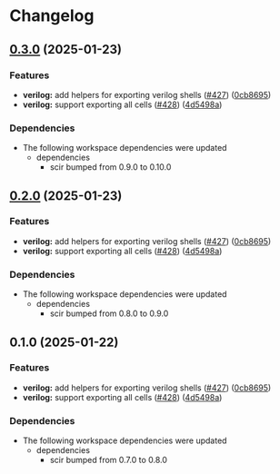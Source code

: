 # Changelog

## [0.3.0](https://github.com/ucb-substrate/substrate2/compare/verilog-v0.2.0...verilog-v0.3.0) (2025-01-23)


### Features

* **verilog:** add helpers for exporting verilog shells ([#427](https://github.com/ucb-substrate/substrate2/issues/427)) ([0cb8695](https://github.com/ucb-substrate/substrate2/commit/0cb8695be31fac131b5df106508cd0546eb96b45))
* **verilog:** support exporting all cells ([#428](https://github.com/ucb-substrate/substrate2/issues/428)) ([4d5498a](https://github.com/ucb-substrate/substrate2/commit/4d5498a3467cd54af9a0abe7afc53e0c356e781f))


### Dependencies

* The following workspace dependencies were updated
  * dependencies
    * scir bumped from 0.9.0 to 0.10.0

## [0.2.0](https://github.com/ucb-substrate/substrate2/compare/verilog-v0.1.0...verilog-v0.2.0) (2025-01-23)


### Features

* **verilog:** add helpers for exporting verilog shells ([#427](https://github.com/ucb-substrate/substrate2/issues/427)) ([0cb8695](https://github.com/ucb-substrate/substrate2/commit/0cb8695be31fac131b5df106508cd0546eb96b45))
* **verilog:** support exporting all cells ([#428](https://github.com/ucb-substrate/substrate2/issues/428)) ([4d5498a](https://github.com/ucb-substrate/substrate2/commit/4d5498a3467cd54af9a0abe7afc53e0c356e781f))


### Dependencies

* The following workspace dependencies were updated
  * dependencies
    * scir bumped from 0.8.0 to 0.9.0

## 0.1.0 (2025-01-22)


### Features

* **verilog:** add helpers for exporting verilog shells ([#427](https://github.com/ucb-substrate/substrate2/issues/427)) ([0cb8695](https://github.com/ucb-substrate/substrate2/commit/0cb8695be31fac131b5df106508cd0546eb96b45))
* **verilog:** support exporting all cells ([#428](https://github.com/ucb-substrate/substrate2/issues/428)) ([4d5498a](https://github.com/ucb-substrate/substrate2/commit/4d5498a3467cd54af9a0abe7afc53e0c356e781f))


### Dependencies

* The following workspace dependencies were updated
  * dependencies
    * scir bumped from 0.7.0 to 0.8.0
